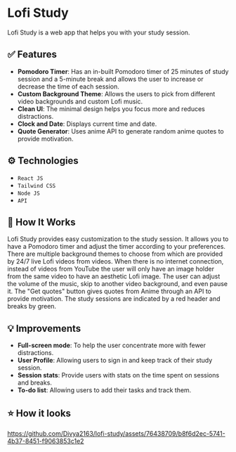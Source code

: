 # Lofi Study
Lofi Study is a web app that helps you with your study session.

## ✅ Features

- **Pomodoro Timer**: Has an in-built Pomodoro timer of 25 minutes of study session and a 5-minute break and allows the user to increase or decrease the time of each session.
- **Custom Background Theme**: Allows the users to pick from different video backgrounds and custom Lofi music.
- **Clean UI**: The minimal design helps you focus more and reduces distractions.
- **Clock and Date**: Displays current time and date.
- **Quote Generator**: Uses anime API to generate random anime quotes to provide motivation. 

## ⚙️ Technologies

- `React JS`
- `Tailwind CSS`
- `Node JS`
- `API`

## 📝 How It Works

Lofi Study provides easy customization to the study session. It allows you to have a Pomodoro timer and adjust the timer according to your preferences. There are multiple background themes to choose from which are provided by 24/7 live Lofi videos from videos. When there is no internet connection, instead of videos from YouTube the user will only have an image holder from the same video to have an aesthetic Lofi image. The user can adjust the volume of the music, skip to another video background, and even pause it. The "Get quotes" button  gives quotes from Anime through an API to provide motivation. The study sessions are indicated by a red header and breaks by green.  


## 💡 Improvements

- **Full-screen mode**: To help the user concentrate more with fewer distractions.
- **User Profile**: Allowing users to sign in and keep track of their study session.
- **Session stats**: Provide users with stats on the time spent on sessions and breaks.
- **To-do list**: Allowing users to add their tasks and track them.

## ⭐ How it looks

https://github.com/Divya2163/lofi-study/assets/76438709/b8f6d2ec-5741-4b37-8451-f9063853c1e2
